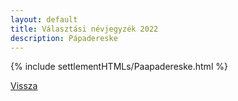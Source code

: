 ```yaml
---
layout: default
title: Választási névjegyzék 2022
description: Pápadereske
---
```


{% include settlementHTMLs/Paapadereske.html %}

[Vissza](./)